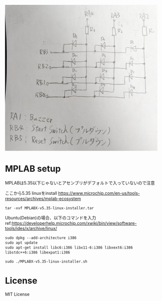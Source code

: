 ![](./PXL_20241012_011318210.jpg)

# MPLAB setup
MPLABは5.35以下じゃないとアセンブリがデフォルトで入っていないので注意

ここから5.35 linuxをinstall
https://www.microchip.com/en-us/tools-resources/archives/mplab-ecosystem

```
tar -xvf MPLABX-v5.35-linux-installer.tar
```

Ubuntu(Debian)の場合、以下のコマンドを入力
ref:https://developerhelp.microchip.com/xwiki/bin/view/software-tools/ides/x/archive/linux/
```
sudo dpkg --add-architecture i386
sudo apt update
sudo apt-get install libc6:i386 libx11-6:i386 libxext6:i386 libstdc++6:i386 libexpat1:i386
```

```
sudo ./MPLABX-v5.35-linux-installer.sh
```

# License
MIT License
